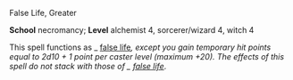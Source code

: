 False Life, Greater

**School** necromancy; **Level** alchemist 4, sorcerer/wizard 4, witch 4

This spell functions as _ [false life](spells/falseLife.md#_false-life)_, except you gain temporary hit points equal to 2d10 + 1 point per caster level (maximum +20). The effects of this spell do not stack with those of _ [false life](spells/falseLife.md#_false-life)_.

